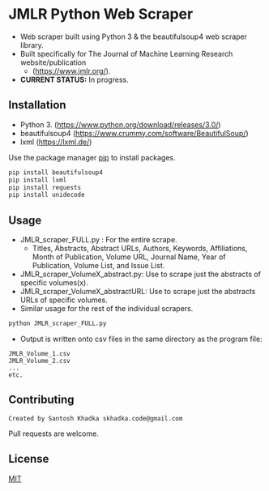 
# JMLR Python Web Scraper
- Web scraper built using Python 3 & the beautifulsoup4 web scraper library.
- Built specifically for The Journal of Machine Learning Research website/publication
	- (https://www.jmlr.org/).
- **CURRENT STATUS:** In progress.
## Installation
- Python 3. (https://www.python.org/download/releases/3.0/)
- beautifulsoup4 (https://www.crummy.com/software/BeautifulSoup/)
- lxml (https://lxml.de/)

Use the package manager [pip](https://pip.pypa.io/en/stable/) to install packages.

```bash
pip install beautifulsoup4
pip install lxml
pip install requests
pip install unidecode
```

## Usage
- JMLR_scraper_FULL.py  : For the entire scrape.
	- Titles, Abstracts, Abstract URLs, Authors, Keywords, Affiliations, Month of Publication, Volume URL, Journal Name, Year of Publication, Volume List, and Issue List.
- JMLR_scraper_VolumeX_abstract.py: Use to scrape just the abstracts of specific volumes(x).
- JMLR_scraper_VolumeX_abstractURL: Use to scrape just the abstracts URLs of specific volumes.
- Similar usage for the rest of the individual scrapers. 
```python
python JMLR_scraper_FULL.py
```
- Output is written onto csv files in the same directory as the program file:
```
JMLR_Volume_1.csv
JMLR_Volume_2.csv
...
etc.
```

## Contributing
	Created by Santosh Khadka skhadka.code@gmail.com 
Pull requests are welcome. 

## License
[MIT](https://choosealicense.com/licenses/mit/)

